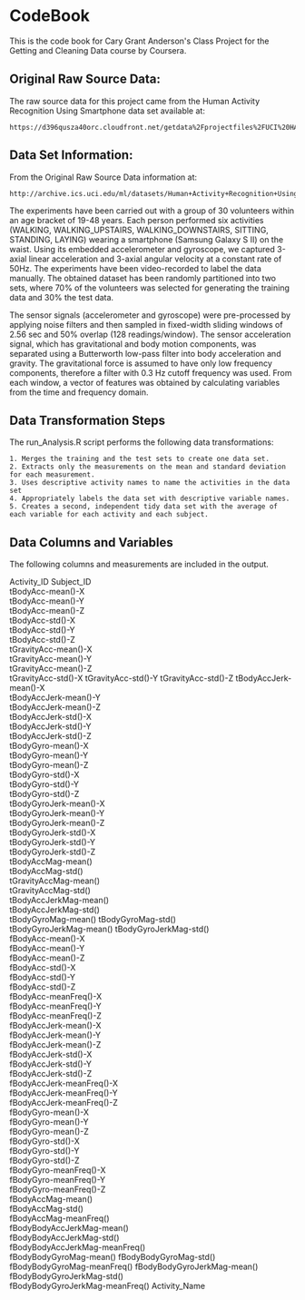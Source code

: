 # CodeBook

This is the code book for Cary Grant Anderson's Class Project for the Getting and Cleaning Data course by Coursera.


## Original Raw Source Data:

The raw source data for this project came from the Human Activity Recognition Using Smartphone data set available at:

	https://d396qusza40orc.cloudfront.net/getdata%2Fprojectfiles%2FUCI%20HAR%20Dataset.zip 

	
## Data Set Information:
	
From the Original Raw Source Data information at: 

	http://archive.ics.uci.edu/ml/datasets/Human+Activity+Recognition+Using+Smartphones

The experiments have been carried out with a group of 30 volunteers within an age bracket of 19-48 years. Each person performed six activities (WALKING, WALKING_UPSTAIRS, WALKING_DOWNSTAIRS, SITTING, STANDING, LAYING) wearing a smartphone (Samsung Galaxy S II) on the waist. Using its embedded accelerometer and gyroscope, we captured 3-axial linear acceleration and 3-axial angular velocity at a constant rate of 50Hz. The experiments have been video-recorded to label the data manually. The obtained dataset has been randomly partitioned into two sets, where 70% of the volunteers was selected for generating the training data and 30% the test data. 

The sensor signals (accelerometer and gyroscope) were pre-processed by applying noise filters and then sampled in fixed-width sliding windows of 2.56 sec and 50% overlap (128 readings/window). The sensor acceleration signal, which has gravitational and body motion components, was separated using a Butterworth low-pass filter into body acceleration and gravity. The gravitational force is assumed to have only low frequency components, therefore a filter with 0.3 Hz cutoff frequency was used. From each window, a vector of features was obtained by calculating variables from the time and frequency domain. 


## Data Transformation Steps

The run_Analysis.R script performs the following data transformations:

	1. Merges the training and the test sets to create one data set.
	2. Extracts only the measurements on the mean and standard deviation for each measurement. 
	3. Uses descriptive activity names to name the activities in the data set
	4. Appropriately labels the data set with descriptive variable names. 
	5. Creates a second, independent tidy data set with the average of each variable for each activity and each subject. 


## Data Columns and Variables
	
The following columns and measurements are included in the output.

Activity_ID	
Subject_ID	
tBodyAcc-mean()-X	
tBodyAcc-mean()-Y	
tBodyAcc-mean()-Z	
tBodyAcc-std()-X	
tBodyAcc-std()-Y	
tBodyAcc-std()-Z	
tGravityAcc-mean()-X	
tGravityAcc-mean()-Y	
tGravityAcc-mean()-Z	
tGravityAcc-std()-X	
tGravityAcc-std()-Y	
tGravityAcc-std()-Z	
tBodyAccJerk-mean()-X	
tBodyAccJerk-mean()-Y	
tBodyAccJerk-mean()-Z	
tBodyAccJerk-std()-X	
tBodyAccJerk-std()-Y	
tBodyAccJerk-std()-Z	
tBodyGyro-mean()-X	
tBodyGyro-mean()-Y	
tBodyGyro-mean()-Z	
tBodyGyro-std()-X	
tBodyGyro-std()-Y	
tBodyGyro-std()-Z	
tBodyGyroJerk-mean()-X	
tBodyGyroJerk-mean()-Y	
tBodyGyroJerk-mean()-Z	
tBodyGyroJerk-std()-X	
tBodyGyroJerk-std()-Y	
tBodyGyroJerk-std()-Z	
tBodyAccMag-mean()	
tBodyAccMag-std()	
tGravityAccMag-mean()	
tGravityAccMag-std()	
tBodyAccJerkMag-mean()	
tBodyAccJerkMag-std()	
tBodyGyroMag-mean()	
tBodyGyroMag-std()	
tBodyGyroJerkMag-mean()	
tBodyGyroJerkMag-std()	
fBodyAcc-mean()-X	
fBodyAcc-mean()-Y	
fBodyAcc-mean()-Z	
fBodyAcc-std()-X	
fBodyAcc-std()-Y	
fBodyAcc-std()-Z	
fBodyAcc-meanFreq()-X	
fBodyAcc-meanFreq()-Y	
fBodyAcc-meanFreq()-Z	
fBodyAccJerk-mean()-X	
fBodyAccJerk-mean()-Y	
fBodyAccJerk-mean()-Z	
fBodyAccJerk-std()-X	
fBodyAccJerk-std()-Y	
fBodyAccJerk-std()-Z	
fBodyAccJerk-meanFreq()-X	
fBodyAccJerk-meanFreq()-Y	
fBodyAccJerk-meanFreq()-Z	
fBodyGyro-mean()-X	
fBodyGyro-mean()-Y	
fBodyGyro-mean()-Z	
fBodyGyro-std()-X	
fBodyGyro-std()-Y	
fBodyGyro-std()-Z	
fBodyGyro-meanFreq()-X	
fBodyGyro-meanFreq()-Y	
fBodyGyro-meanFreq()-Z	
fBodyAccMag-mean()	
fBodyAccMag-std()	
fBodyAccMag-meanFreq()	
fBodyBodyAccJerkMag-mean()	
fBodyBodyAccJerkMag-std()	
fBodyBodyAccJerkMag-meanFreq()	
fBodyBodyGyroMag-mean()	
fBodyBodyGyroMag-std()	
fBodyBodyGyroMag-meanFreq()	
fBodyBodyGyroJerkMag-mean()	
fBodyBodyGyroJerkMag-std()	
fBodyBodyGyroJerkMag-meanFreq()	
Activity_Name
